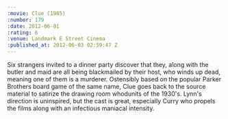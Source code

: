 ```yaml
--- 
:movie: Clue (1985)
:number: 179
:date: 2012-06-01
:rating: 6
:venue: Landmark E Street Cinema
:published_at: 2012-06-03 02:59:47 Z
---
```

Six strangers invited to a dinner party discover that they, along with the butler and maid are all being blackmailed by their host, who winds up dead, meaning one of them is a murderer. Ostensibly based on the popular Parker Brothers board game of the same name, Clue goes back to the source material to satirize the drawing room whodunits of the 1930's. Lynn's direction is uninspired, but the cast is great, especially Curry who propels the films along with an infectious maniacal intensity. 